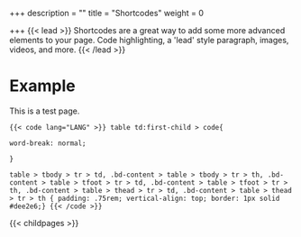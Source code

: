 +++
description = ""
title = "Shortcodes"
weight = 0

+++
{{< lead >}}
Shortcodes are a great way to add some more advanced elements to your page. Code highlighting, a 'lead' style paragraph, images, videos, and more.
{{< /lead >}}

# Example

This is a test page.

    {{< code lang="LANG" >}} table td:first-child > code{
    
    word-break: normal;
    
    }
    
    table > tbody > tr > td, .bd-content > table > tbody > tr > th, .bd-content > table > tfoot > tr > td, .bd-content > table > tfoot > tr > th, .bd-content > table > thead > tr > td, .bd-content > table > thead > tr > th { padding: .75rem; vertical-align: top; border: 1px solid #dee2e6;} {{< /code >}}

{{< childpages >}}